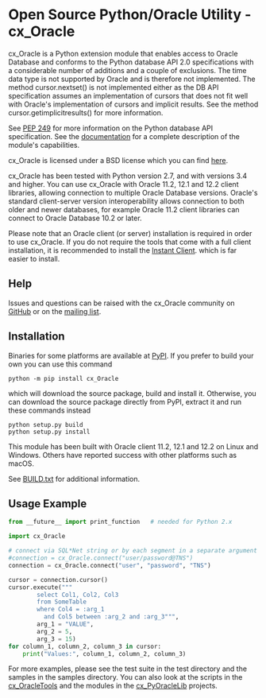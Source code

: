 # Open Source Python/Oracle Utility - cx_Oracle

cx_Oracle is a Python extension module that enables access to Oracle Database
and conforms to the Python database API 2.0 specifications with a considerable
number of additions and a couple of exclusions. The time data type is not
supported by Oracle and is therefore not implemented. The method
cursor.nextset() is not implemented either as the DB API specification assumes
an implementation of cursors that does not fit well with Oracle's
implementation of cursors and implicit results. See the method
cursor.getimplicitresults() for more information.

See [PEP 249][1] for more information on the Python database API specification.
See the [documentation][2] for a complete description of the module's
capabilities.

cx_Oracle is licensed under a BSD license which you can find [here][3].

cx_Oracle has been tested with Python version 2.7, and with versions 3.4 and
higher. You can use cx_Oracle with Oracle 11.2, 12.1 and 12.2 client libraries,
allowing connection to multiple Oracle Database versions. Oracle's standard
client-server version interoperability allows connection to both older and
newer databases, for example Oracle 11.2 client libraries can connect to Oracle
Database 10.2 or later.

Please note that an Oracle client (or server) installation is required in order
to use cx_Oracle. If you do not require the tools that come with a full client
installation, it is recommended to install the [Instant Client][4].
which is far easier to install.

## Help

Issues and questions can be raised with the cx_Oracle community on
[GitHub][9] or on the [mailing list][5].


## Installation

Binaries for some platforms are available at [PyPI][6]. If you prefer to build
your own you can use this command

    python -m pip install cx_Oracle

which will download the source package, build and install it. Otherwise, you
can download the source package directly from PyPI, extract it and run these
commands instead

    python setup.py build
    python setup.py install

This module has been built with Oracle client 11.2, 12.1 and 12.2 on Linux and
Windows. Others have reported success with other platforms such as macOS.

See [BUILD.txt][10] for additional information.


## Usage Example


```python
from __future__ import print_function   # needed for Python 2.x

import cx_Oracle

# connect via SQL*Net string or by each segment in a separate argument
#connection = cx_Oracle.connect("user/password@TNS")
connection = cx_Oracle.connect("user", "password", "TNS")

cursor = connection.cursor()
cursor.execute("""
        select Col1, Col2, Col3
        from SomeTable
        where Col4 = :arg_1
          and Col5 between :arg_2 and :arg_3""",
        arg_1 = "VALUE",
        arg_2 = 5,
        arg_3 = 15)
for column_1, column_2, column_3 in cursor:
    print("Values:", column_1, column_2, column_3)
```


For more examples, please see the test suite in the test directory and the
samples in the samples directory. You can also look at the scripts in the
[cx_OracleTools][7] and the modules in the [cx_PyOracleLib][8] projects.

[1]: https://www.python.org/dev/peps/pep-0249
[2]: http://cx-oracle.readthedocs.io
[3]: https://github.com/oracle/python-cx_Oracle/blob/master/LICENSE.txt
[4]: http://www.oracle.com/technetwork/database/features/instant-client/index.html
[5]: http://lists.sourceforge.net/lists/listinfo/cx-oracle-users
[6]: https://pypi.python.org/pypi/cx_Oracle
[7]: http://cx-oracletools.sourceforge.net
[8]: http://cx-pyoraclelib.sourceforge.net
[9]: https://github.com/oracle/python-cx_Oracle/issues
[10]: https://github.com/oracle/python-cx_Oracle/blob/master/BUILD.txt

